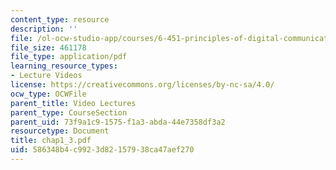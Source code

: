 ```yaml
---
content_type: resource
description: ''
file: /ol-ocw-studio-app/courses/6-451-principles-of-digital-communication-ii-spring-2005/586348b4c9923d82157938ca47aef270_chap1_3.pdf
file_size: 461178
file_type: application/pdf
learning_resource_types:
- Lecture Videos
license: https://creativecommons.org/licenses/by-nc-sa/4.0/
ocw_type: OCWFile
parent_title: Video Lectures
parent_type: CourseSection
parent_uid: 73f9a1c9-1575-f1a3-abda-44e7358df3a2
resourcetype: Document
title: chap1_3.pdf
uid: 586348b4-c992-3d82-1579-38ca47aef270
---
```

